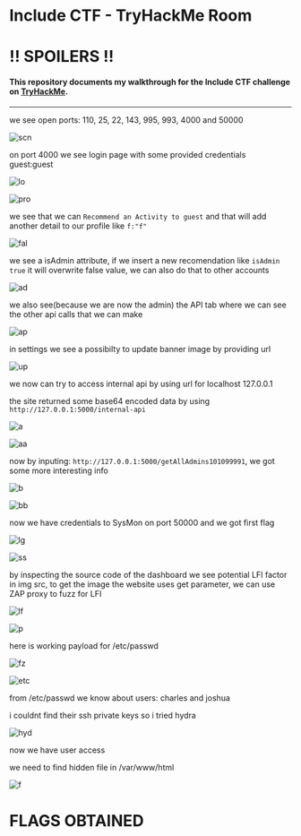 # Include CTF - TryHackMe Room
# **!! SPOILERS !!**
#### This repository documents my walkthrough for the **Include** CTF challenge on [TryHackMe](https://tryhackme.com/room/include). 
---

we see open ports: 110, 25, 22, 143, 995, 993, 4000 and 50000

![scn](imgs/scn.png "scn")

on port 4000 we see login page with some provided credentials guest:guest

![lo](imgs/lo.png "lo")

![pro](imgs/pro.png "pro")

we see that we can `Recommend an Activity to guest` and that will add another detail to our profile like `f:"f"` 

![fal](imgs/fal.png "fal")

we see a isAdmin attribute, if we insert a new recomendation like `isAdmin true` it will overwrite false value, we can also do that to other accounts

![ad](imgs/ad.png "ad")

we also see(because we are now the admin) the API tab where we can see the other api calls that we can make

![ap](imgs/ap.png "ap")

in settings we see a possibilty to update banner image by providing url

![up](imgs/up.png "up")

we now can try to access internal api by using url for localhost 127.0.0.1

the site returned some base64 encoded data by using `http://127.0.0.1:5000/internal-api`

![a](imgs/a.png "a")

![aa](imgs/aa.png "aa")

now by inputing: `http://127.0.0.1:5000/getAllAdmins101099991`, we got some more  interesting info

![b](imgs/b.png "b")

![bb](imgs/bb.png "bb")

now we have credentials to SysMon on port 50000 and we got first flag

![lg](imgs/lg.png "lg")

![ss](imgs/ss.png "ss")

by inspecting the source code of the dashboard we see potential LFI factor in img src, to get the image the website uses get parameter, we can use ZAP proxy to fuzz for LFI

![lf](imgs/lf.png "lf")

![p](imgs/p.png "p")

here is working payload for /etc/passwd

![fz](imgs/fz.png "fz")

![etc](imgs/etc.png "etc")

from /etc/passwd we know about users: charles and joshua

i couldnt find their ssh private keys so i tried hydra

![hyd](imgs/hyd.png "hyd")

now we have user access 

we need to find hidden file in /var/www/html

![f](imgs/f.png "f")

# FLAGS OBTAINED
